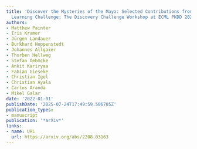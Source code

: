 ```yaml
---
title: 'Discover the Mysteries of the Maya: Selected Contributions from the Machine
  Learning Challenge; The Discovery Challenge Workshop at ECML PKDD 2021'
authors:
- Matthew Painter
- Iris Kramer
- Jürgen Landauer
- Burkhard Hoppenstedt
- Johannes Allgaier
- Thorben Hellweg
- Stefan Oehmcke
- Ankit Kariryaa
- Fabian Gieseke
- Christian Igel
- Christian Ayala
- Carlos Aranda
- Mikel Galar
date: '2022-01-01'
publishDate: '2025-07-24T17:49:59.506785Z'
publication_types:
- manuscript
publication: '*arXiv*'
links:
- name: URL
  url: https://arxiv.org/abs/2208.03163
---
```

